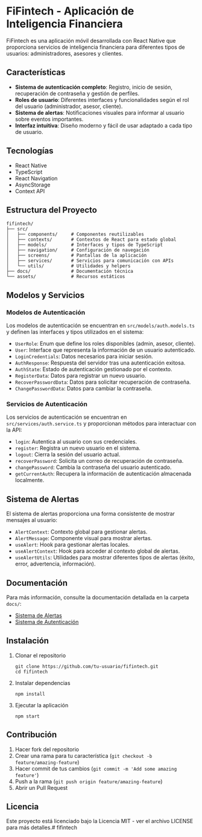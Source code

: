 # FiFintech - Aplicación de Inteligencia Financiera

FiFintech es una aplicación móvil desarrollada con React Native que proporciona servicios de inteligencia financiera para diferentes tipos de usuarios: administradores, asesores y clientes.

## Características

- **Sistema de autenticación completo**: Registro, inicio de sesión, recuperación de contraseña y gestión de perfiles.
- **Roles de usuario**: Diferentes interfaces y funcionalidades según el rol del usuario (administrador, asesor, cliente).
- **Sistema de alertas**: Notificaciones visuales para informar al usuario sobre eventos importantes.
- **Interfaz intuitiva**: Diseño moderno y fácil de usar adaptado a cada tipo de usuario.

## Tecnologías

- React Native
- TypeScript
- React Navigation
- AsyncStorage
- Context API

## Estructura del Proyecto

```
fifintech/
├── src/
│   ├── components/     # Componentes reutilizables
│   ├── contexts/       # Contextos de React para estado global
│   ├── models/         # Interfaces y tipos de TypeScript
│   ├── navigation/     # Configuración de navegación
│   ├── screens/        # Pantallas de la aplicación
│   ├── services/       # Servicios para comunicación con APIs
│   └── utils/          # Utilidades y helpers
├── docs/               # Documentación técnica
└── assets/             # Recursos estáticos
```

## Modelos y Servicios

### Modelos de Autenticación

Los modelos de autenticación se encuentran en `src/models/auth.models.ts` y definen las interfaces y tipos utilizados en el sistema:

- `UserRole`: Enum que define los roles disponibles (admin, asesor, cliente).
- `User`: Interface que representa la información de un usuario autenticado.
- `LoginCredentials`: Datos necesarios para iniciar sesión.
- `AuthResponse`: Respuesta del servidor tras una autenticación exitosa.
- `AuthState`: Estado de autenticación gestionado por el contexto.
- `RegisterData`: Datos para registrar un nuevo usuario.
- `RecoverPasswordData`: Datos para solicitar recuperación de contraseña.
- `ChangePasswordData`: Datos para cambiar la contraseña.

### Servicios de Autenticación

Los servicios de autenticación se encuentran en `src/services/auth.service.ts` y proporcionan métodos para interactuar con la API:

- `login`: Autentica al usuario con sus credenciales.
- `register`: Registra un nuevo usuario en el sistema.
- `logout`: Cierra la sesión del usuario actual.
- `recoverPassword`: Solicita un correo de recuperación de contraseña.
- `changePassword`: Cambia la contraseña del usuario autenticado.
- `getCurrentAuth`: Recupera la información de autenticación almacenada localmente.

## Sistema de Alertas

El sistema de alertas proporciona una forma consistente de mostrar mensajes al usuario:

- `AlertContext`: Contexto global para gestionar alertas.
- `AlertMessage`: Componente visual para mostrar alertas.
- `useAlert`: Hook para gestionar alertas locales.
- `useAlertContext`: Hook para acceder al contexto global de alertas.
- `useAlertUtils`: Utilidades para mostrar diferentes tipos de alertas (éxito, error, advertencia, información).

## Documentación

Para más información, consulte la documentación detallada en la carpeta `docs/`:

- [Sistema de Alertas](./docs/AlertSystem.md)
- [Sistema de Autenticación](./docs/AuthenticationGuide.md)

## Instalación

1. Clonar el repositorio
   ```
   git clone https://github.com/tu-usuario/fifintech.git
   cd fifintech
   ```

2. Instalar dependencias
   ```
   npm install
   ```

3. Ejecutar la aplicación
   ```
   npm start
   ```

## Contribución

1. Hacer fork del repositorio
2. Crear una rama para tu característica (`git checkout -b feature/amazing-feature`)
3. Hacer commit de tus cambios (`git commit -m 'Add some amazing feature'`)
4. Push a la rama (`git push origin feature/amazing-feature`)
5. Abrir un Pull Request

## Licencia

Este proyecto está licenciado bajo la Licencia MIT - ver el archivo LICENSE para más detalles.# fifintech

